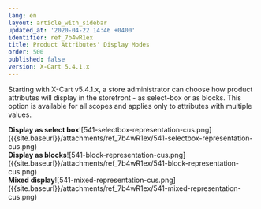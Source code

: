 ```yaml
---
lang: en
layout: article_with_sidebar
updated_at: '2020-04-22 14:46 +0400'
identifier: ref_7b4wR1ex
title: Product Attributes' Display Modes
order: 500
published: false
version: X-Cart 5.4.1.x
---
```

Starting with X-Cart v5.4.1.x, a store administrator can choose how product attributes will display in the storefront - as select-box or as blocks. This option is available for all scopes and applies only to attributes with multiple values.

<div class="ui stackable three column grid">
  <div class="column" markdown="span"><b>Display as select box</b>![541-selectbox-representation-cus.png]({{site.baseurl}}/attachments/ref_7b4wR1ex/541-selectbox-representation-cus.png)</div>
  <div class="column" markdown="span"><b>Display as blocks</b>![541-block-representation-cus.png]({{site.baseurl}}/attachments/ref_7b4wR1ex/541-block-representation-cus.png)</div>
  <div class="column" markdown="span"><b>Mixed display</b>![541-mixed-representation-cus.png]({{site.baseurl}}/attachments/ref_7b4wR1ex/541-mixed-representation-cus.png)</div>
</div>



